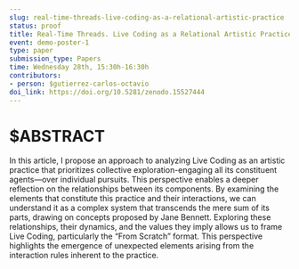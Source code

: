 ```yaml
---
slug: real-time-threads-live-coding-as-a-relational-artistic-practice
status: proof
title: Real-Time Threads. Live Coding as a Relational Artistic Practice in the Mexico-Barcelona Scene
event: demo-poster-1
type: paper
submission_type: Papers
time: Wednesday 28th, 15:30h-16:30h
contributors:
- person: $gutierrez-carlos-octavio
doi_link: https://doi.org/10.5281/zenodo.15527444
---
```


# $ABSTRACT

In this article, I propose an approach to analyzing Live Coding as an artistic practice that prioritizes collective exploration-engaging all its constituent agents—over individual pursuits. This perspective enables a deeper reflection on the relationships between its components. By examining the elements that constitute this practice and their interactions, we can understand it as a complex system that transcends the mere sum of its parts, drawing on concepts proposed by Jane Bennett. Exploring these relationships, their dynamics, and the values they imply allows us to frame Live Coding, particularly the “From Scratch” format. This perspective highlights the emergence of unexpected elements arising from the interaction rules inherent to the practice.
